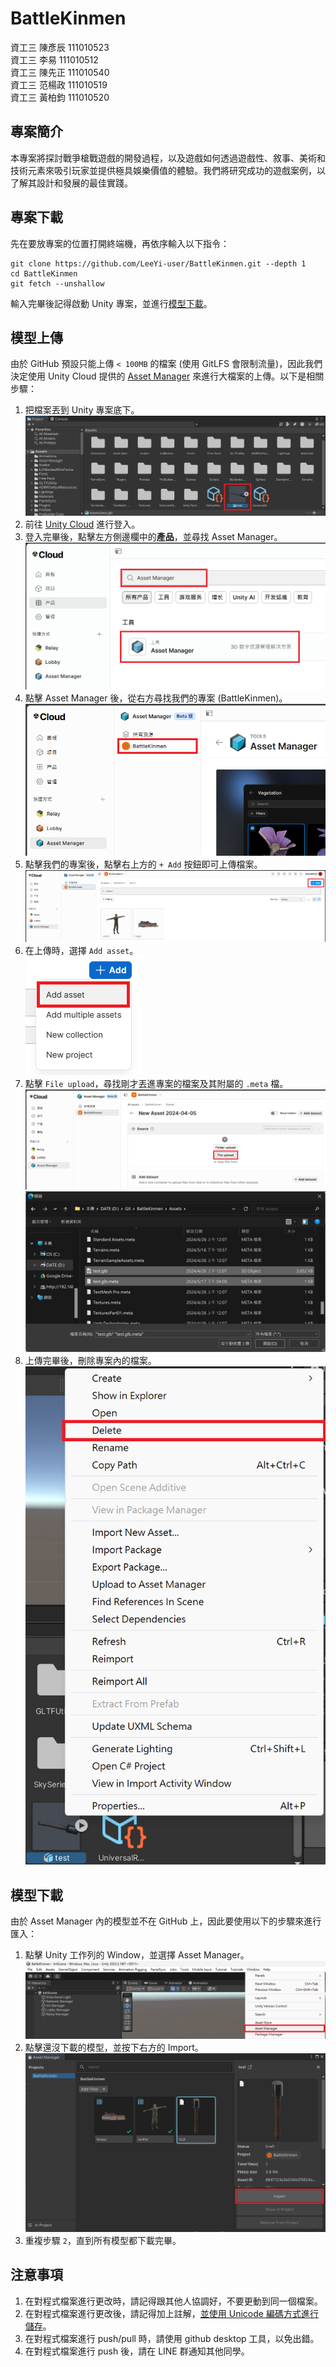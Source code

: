 # BattleKinmen

資工三 陳彥辰 111010523  
資工三 李易 111010512  
資工三 陳先正 111010540  
資工三 范楊政 111010519  
資工三 黃柏鈞 111010520

## 專案簡介

本專案將探討戰爭槍戰遊戲的開發過程，以及遊戲如何透過遊戲性、敘事、美術和技術元素來吸引玩家並提供極具娛樂價值的體驗。我們將研究成功的遊戲案例，以了解其設計和發展的最佳實踐。

## 專案下載

先在要放專案的位置打開終端機，再依序輸入以下指令：

```
git clone https://github.com/LeeYi-user/BattleKinmen.git --depth 1
cd BattleKinmen
git fetch --unshallow
```

輸入完畢後記得啟動 Unity 專案，並進行[模型下載](#模型下載)。

## 模型上傳

由於 GitHub 預設只能上傳 `< 100MB` 的檔案 (使用 GitLFS 會限制流量)，因此我們決定使用 Unity Cloud 提供的 [Asset Manager](https://unity.com/products/asset-manager) 來進行大檔案的上傳。以下是相關步驟：

1. 把檔案丟到 Unity 專案底下。  
![](./Images/01.png)
2. 前往 [Unity Cloud](https://cloud.unity.com/home/login?redirectTo=Lw==) 進行登入。
3. 登入完畢後，點擊左方側邊欄中的**產品**，並尋找 Asset Manager。  
![](./Images/02.png)
4. 點擊 Asset Manager 後，從右方尋找我們的專案 (BattleKinmen)。  
![](./Images/03.png)
5. 點擊我們的專案後，點擊右上方的 `+ Add` 按鈕即可上傳檔案。  
![](./Images/04.png)
6. 在上傳時，選擇 `Add asset`。  
![](./Images/05.png)
7. 點擊 `File upload`，尋找剛才丟進專案的檔案及其附屬的 `.meta` 檔。  
![](./Images/06.png)  
![](./Images/07.png)
8. 上傳完畢後，刪除專案內的檔案。  
![](./Images/08.png)

## 模型下載

由於 Asset Manager 內的模型並不在 GitHub 上，因此要使用以下的步驟來進行匯入：

1. 點擊 Unity 工作列的 Window，並選擇 Asset Manager。  
![](./Images/09.png)
2. 點擊還沒下載的模型，並按下右方的 Import。  
![](./Images/10.png)
3. 重複步驟 `2`，直到所有模型都下載完畢。

## 注意事項

1. 在對程式檔案進行更改時，請記得跟其他人協調好，不要更動到同一個檔案。
2. 在對程式檔案進行更改後，請記得加上註解，[並使用 Unicode 編碼方式進行儲存](https://learn.microsoft.com/zh-tw/visualstudio/ide/encodings-and-line-breaks?view=vs-2022)。
3. 在對程式檔案進行 push/pull 時，請使用 github desktop 工具，以免出錯。
4. 在對程式檔案進行 push 後，請在 LINE 群通知其他同學。
